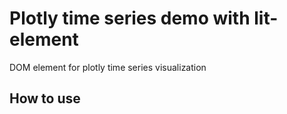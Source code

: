 # Plotly time series demo with lit-element

DOM element for plotly time series visualization

## How to use

